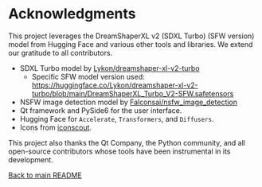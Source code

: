 # Acknowledgments

This project leverages the DreamShaperXL v2 (SDXL Turbo) (SFW version) model from Hugging Face and various other tools and libraries. We extend our gratitude to all contributors.

- SDXL Turbo model by [Lykon/dreamshaper-xl-v2-turbo](https://huggingface.co/Lykon/dreamshaper-xl-v2-turbo)
	- Specific SFW model version used: https://huggingface.co/Lykon/dreamshaper-xl-v2-turbo/blob/main/DreamShaperXL_Turbo_V2-SFW.safetensors
- NSFW image detection model by [Falconsai/nsfw_image_detection](https://huggingface.co/Falconsai/nsfw_image_detection)
- Qt framework and PySide6 for the user interface.
- Hugging Face for `Accelerate`, `Transformers`, and `Diffusers`.
- Icons from [iconscout](https://iconscout.com/).

This project also thanks the Qt Company, the Python community, and all open-source contributors whose tools have been instrumental in its development.

[Back to main README](../README.md)
